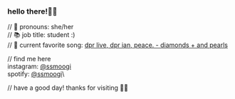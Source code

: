 ### hello there!👋✨

// 💖 pronouns: she/her \
// 📚 job title: student :) \
// 🎹 current favorite song: [dpr live, dpr ian, peace. - diamonds + and pearls](https://youtu.be/0wv9jHT-DMA)

// find me here <br>
instagram: [@ssmoogi](https://www.instagram.com/ssmoogi)\
spotify: [@ssmoogi](https://open.spotify.com/user/ssmoogi)\
<!--devpost: [@ssmoogi](https://devpost.com/ssmoogi)\
linkedin: [@sahana moogi](https://www.linkedin.com/in/ssmoogi)

// 🔗 website: [ssmoogi.github.io](https://ssmoogi.github.io/)-->

<!--[![HitCount](http://hits.dwyl.com/ssmoogi/ssmoogi.svg)](http://hits.dwyl.com/ssmoogi/ssmoogi)-->

// have a good day! thanks for visiting 🦋✨

